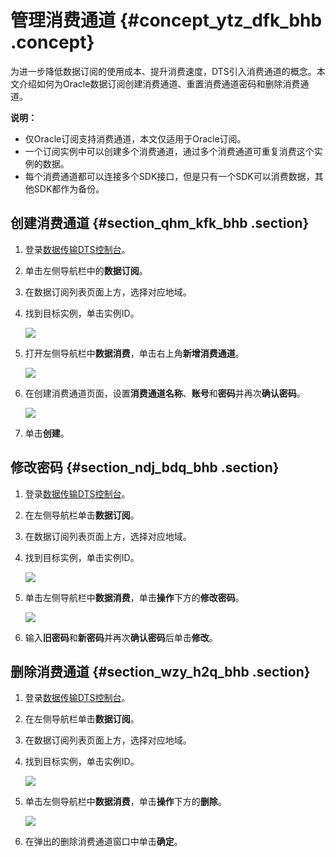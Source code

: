 # 管理消费通道 {#concept_ytz_dfk_bhb .concept}

为进一步降低数据订阅的使用成本、提升消费速度，DTS引入消费通道的概念。本文介绍如何为Oracle数据订阅创建消费通道、重置消费通道密码和删除消费通道。

**说明：** 

-   仅Oracle订阅支持消费通道，本文仅适用于Oracle订阅。
-   一个订阅实例中可以创建多个消费通道，通过多个消费通道可重复消费这个实例的数据。
-   每个消费通道都可以连接多个SDK接口，但是只有一个SDK可以消费数据，其他SDK都作为备份。

## 创建消费通道 {#section_qhm_kfk_bhb .section}

1.  登录[数据传输DTS控制台](https://dts.console.aliyun.com/#/home/)。
2.  单击左侧导航栏中的**数据订阅**。
3.  在数据订阅列表页面上方，选择对应地域。
4.  找到目标实例，单击实例ID。

    ![](http://static-aliyun-doc.oss-cn-hangzhou.aliyuncs.com/assets/img/136635/155797108340685_zh-CN.png)

5.  打开左侧导航栏中**数据消费**，单击右上角**新增消费通道**。

    ![](http://static-aliyun-doc.oss-cn-hangzhou.aliyuncs.com/assets/img/136635/155797108340622_zh-CN.png)

6.  在创建消费通道页面，设置**消费通道名称**、**账号**和**密码**并再次**确认密码**。

    ![](http://static-aliyun-doc.oss-cn-hangzhou.aliyuncs.com/assets/img/136635/155797108340624_zh-CN.png)

7.  单击**创建**。

## 修改密码 {#section_ndj_bdq_bhb .section}

1.  登录[数据传输DTS控制台](https://dts.console.aliyun.com/#/home/)。
2.  在左侧导航栏单击**数据订阅**。
3.  在数据订阅列表页面上方，选择对应地域。
4.  找到目标实例，单击实例ID。

    ![](http://static-aliyun-doc.oss-cn-hangzhou.aliyuncs.com/assets/img/136635/155797108340685_zh-CN.png)

5.  单击左侧导航栏中**数据消费**，单击**操作**下方的**修改密码**。

    ![](http://static-aliyun-doc.oss-cn-hangzhou.aliyuncs.com/assets/img/136635/155797108340681_zh-CN.png)

6.  输入**旧密码**和**新密码**并再次**确认密码**后单击**修改**。

## 删除消费通道 {#section_wzy_h2q_bhb .section}

1.  登录[数据传输DTS控制台](https://dts.console.aliyun.com/#/home/)。
2.  在左侧导航栏单击**数据订阅**。
3.  在数据订阅列表页面上方，选择对应地域。
4.  找到目标实例，单击实例ID。

    ![](http://static-aliyun-doc.oss-cn-hangzhou.aliyuncs.com/assets/img/136635/155797108340685_zh-CN.png)

5.  单击左侧导航栏中**数据消费**，单击**操作**下方的**删除**。

    ![](http://static-aliyun-doc.oss-cn-hangzhou.aliyuncs.com/assets/img/136635/155797108340683_zh-CN.png)

6.  在弹出的删除消费通道窗口中单击**确定**。

